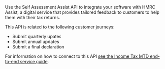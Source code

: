 Use the Self Assessment Assist API to integrate your software with HMRC Assist, a digital service that provides tailored feedback to customers to help them with their tax returns.

This API is related to the following customer journeys:

* Submit quarterly upates
* Submit annual updates
* Submit a final declaration

For information on how to connect to this API 
[see the Income Tax MTD end-to-end service guide](https://developer.service.hmrc.gov.uk/guides/income-tax-mtd-end-to-end-service-guide).